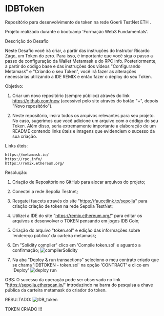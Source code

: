 # IDBToken
Repositório para desenvolvimento de token na rede Goerli TestNet ETH .

Projeto realizado durante o bootcamp 'Formação Web3 Fundamentals'.


Descrição do Desafio

Neste Desafio você irá criar, a partir das instruções do Instrutor Ricardo Zago, um Token do zero. Para isso, é importante que você siga o passo a passo 
de configuração da Wallet Metamask e do RPC info. Posteriormente, a partir do código base e das instruções dos vídeos "Configurando Metamask" e "Criando o seu
Token", você irá fazer as alterações necessárias utilizando a IDE REMIX e então fazer o deploy do seu Token.


Objetivo:

  1. Criar um novo repositório (sempre público) através do link https://github.com/new (acessível pelo site através do botão "+", depois "Novo repositório"). 

  2. Neste repositório, insira todos os arquivos relevantes para seu projeto. No caso, sugerimos que você adicione um arquivo com o código do seu Token. 
     Além disso, seria extremamente importante a elaboração de um README contendo links úteis e imagens que evidenciem o sucesso da sua criação.


Links úteis:

    https://metamask.io/
    https://rpc.info/
    https://remix.ethereum.org/
    
    
Resolução: 

  1. Criação de Repositório no GitHub para alocar arquivos do projeto;
  2. Conectei a rede Sepolia Testnet;
  3. Resgatei faucets através do site "https://faucetlink.to/sepolia" para criação criação de token na rede Sepolia TestNet;
  4. Utilizei a IDE do site "https://remix.ethereum.org/" para editar os arquivos e desenvolver o TOKEN pensando em jogos IDB Coin;
  5. Criação do arquivo "token.sol" e edição das informações sobre 'endereço público' da carteira metamask;    
  6. Em "Solidity compiler" clico em 'Compile token.sol' e aguardo a confirmação;
        ![compilerSolidity](https://user-images.githubusercontent.com/68646355/234493877-ec94edda-d2a4-4820-a3b2-01f2275aa483.jpg)

  7. Na aba "Deploy & run transactions" seleciono o meu contrato criado que se chama 'IDBTOKEN - token.sol' na opção 'CONTRACT' e clico em 'Deploy'
        ![deploy run](https://user-images.githubusercontent.com/68646355/234494009-c0fe690f-9e2c-4b69-afd2-a9a9a0705813.jpg)

  
  OBS: O sucesso da operação pode ser observado no link "https://sepolia.etherscan.io/" introduzindo na barra do pesquisa a chave pública da carteira                metamask do criador do token.
  
RESULTADO:
        ![IDB_token](https://user-images.githubusercontent.com/68646355/234494084-2dfcee82-fbe1-49d1-9a63-2d8359eb4ffc.jpg)


TOKEN CRIADO !!! 
        
  
